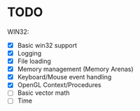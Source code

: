 # TODO
WIN32:
- [x] Basic win32 support
- [x] Logging
- [x] File loading
- [x] Memory management (Memory Arenas)
- [x] Keyboard/Mouse event handling
- [x] OpenGL Context/Procedures
- [ ] Basic vector math
- [ ] Time